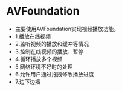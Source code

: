 # AVFoundation
- 主要使用AVFoundation实现视频播放功能。
- 1.播放在线视频
- 2.监听视频的播放和缓冲等情况
- 3.控制在线视频的播放、暂停
- 4.循环播放多个视频
- 5.网络环境不好时的处理
- 6.允许用户通过拖拽修改播放进度
- 7.边下边播

